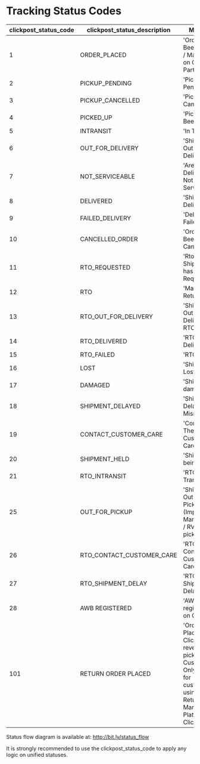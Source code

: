 # Tracking Status Codes

clickpost_status_code | clickpost_status_description | Meaning
----- | ------ |  -------
1 | ORDER_PLACED | 'Order Has Been Placed / Manifested on Courier Partner'
2 | PICKUP_PENDING | 'Pickup Pending'
3 | PICKUP_CANCELLED | 'Pickup Cancelled'
4 | PICKED_UP | 'Pickup Has Been Done'
5 | INTRANSIT | 'In Transit'
6 | OUT_FOR_DELIVERY | 'Shipment Out For Delivery'
7 | NOT_SERVICEABLE | 'Area For Delivery Is Not Servicable'
8 | DELIVERED | 'Shipment Delivered'
9 | FAILED_DELIVERY | 'Delivery Failed'
10 | CANCELLED_ORDER | 'Order Has Been Cancelled'
11 | RTO_REQUESTED | 'Rto For Shipment has been Requested'
12 | RTO     | 'Marked As Return'
13 | RTO_OUT_FOR_DELIVERY | 'Shipment Is Out For Delivery For RTO'
14 | RTO_DELIVERED | 'RTO Delivered'
15 | RTO_FAILED | 'RTO Failed'
16 | LOST     | 'Shipment is Lost'
17 | DAMAGED     | 'Shipment is damaged'
18 | SHIPMENT_DELAYED | 'Shipment Is Delayed Or Misroute'
19 | CONTACT_CUSTOMER_CARE | 'Contact To The Customer Care'
20 | SHIPMENT_HELD | 'Shipment Is being held'
21 | RTO_INTRANSIT | 'RTO In Transit'
25 | OUT_FOR_PICKUP | 'Shipment Out For Pickup' (Important in Marketplace / RVP pickups)
26 | RTO_CONTACT_CUSTOMER_CARE | 'RTO Contact Customer Care'
27 | RTO_SHIPMENT_DELAY | 'RTO Shipment Delayed'
28 | AWB REGISTERED | 'AWB registered on Clickpost'
101| RETURN ORDER PLACED | 'Order Placed in Clickpost for reverse pickup by Customer' # Only useful for customers using Returns Management Platform of Clickpost

Status flow diagram is available at: http://bit.ly/status_flow

It is strongly recommended to use the clickpost_status_code to apply any logic on unified statuses.
